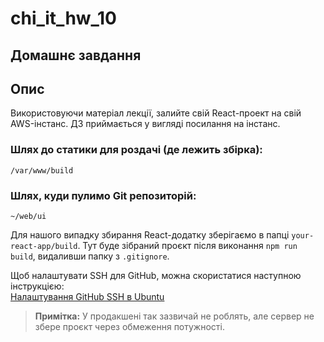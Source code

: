 # chi_it_hw_10

## Домашнє завдання

## Опис

Використовуючи матеріал лекції, залийте свій React-проект на свій AWS-інстанс. ДЗ приймається у вигляді посилання на інстанс.

### Шлях до статики для роздачі (де лежить збірка):

`/var/www/build`

### Шлях, куди пулимо Git репозиторій:

`~/web/ui`

Для нашого випадку збирання React-додатку зберігаємо в папці `your-react-app/build`. Тут буде зібраний проєкт після виконання `npm run build`, видаливши папку з `.gitignore`.

Щоб налаштувати SSH для GitHub, можна скористатися наступною інструкцією:  
[Налаштування GitHub SSH в Ubuntu](https://medium.com/@julkhair/quickly-create-or-set-up-github-ssh-in-ubuntu-23-04-example-ad47ca1dbfa)

> **Примітка:** У продакшені так зазвичай не роблять, але сервер не збере проєкт через обмеження потужності.
